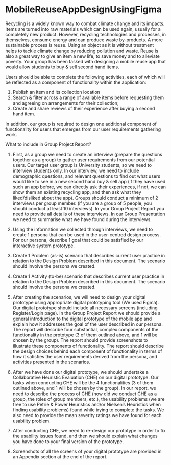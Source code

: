# MobileReuseAppDesignUsingFigma
Recycling is a widely known way to combat climate change and its impacts. Items are turned
into raw materials which can be used again, usually for a completely new product. However,
recycling technologies and processes, in themselves, consume energy and can produce
waste by-products. A more sustainable process is reuse. Using an object as it is without
treatment helps to tackle climate change by reducing pollution and waste. Reuse is also a
great way to give an item a new life, to save money and to alleviate poverty.
Your group has been tasked with designing a mobile reuse app that would allow students to
buy & sell second hand items.

Users should be able to complete the following activities, each of which will be reflected as a
component of functionality within the application:

1) Publish an item and its collection location
2) Search & filter across a range of available items before requesting them and agreeing
on arrangements for their collection;
3) Create and share reviews of their experience after buying a second hand item.
   
In addition, our group is required to design one additional component of functionality for
users that emerges from our user requirements gathering work.


What to include in Group Project Report?

1) First, as a group we need to create an interview (prepare the questions together as a
group) to gather user requirements from our potential users. Our target user group is
University students, so we need to interview students only. In our interview, we need to
include demographic questions, and relevant questions to find out what users would like to
see in a new second hand buy & sell app (if they have used such an app before, we can
directly ask their experiences, if not, we can show them an existing recycling app, and then
ask what they liked/disliked about the app). Groups should conduct a minimum of 2
interviews per group member. (if you are a group of 5 people, you should conduct at least
10 interviews). In your Group Project Report you need to provide all details of these
interviews. In our Group Presentation we need to summarise what we have found during
the interviews.

2) Using the information we collected through interviews, we need to create 1 persona
that can be used in the user-centred design process. For our persona, describe 1 goal that
could be satisfied by our interactive system prototype.

3) Create 1 Problem (as-is) scenario that describes current user practice in relation to the
Design Problem described in this document. The scenario should involve the persona we
created.

4) Create 1 Activity (to-be) scenario that describes current user practice in relation to the
Design Problem described in this document. The scenario should involve the persona we
created.

5) After creating the scenarios, we will need to design your digital prototype using
appropriate digital prototyping tool (We used Figma). Our digital prototype should
include all necessary screens (including Register/Login page). In the Group Project Report we
should provide a general introduction to the digital prototype of the mobile app and
explain how it addresses the goal of the user described in our persona. The report will
describe four substantial, complex components of the functionality in the prototype (3 of
them outlined above, and 1 will be chosen by the group). The report should provide
screenshots to illustrate these components of functionality. The report should describe the
design choices behind each component of functionality in terms of how it satisfies the user
requirements derived from the persona, and activities presented in the scenarios.

6) After we have done our digital prototype, we should undertake a Collaborative
Heuristic Evaluation (CHE) on our digital prototype. Our tasks when conducting CHE will be
the 4 functionalities (3 of them outlined above, and 1 will be chosen by the group). In our
report, we need to describe the process of CHE (how did we conduct CHE as a group, the
roles of group members, etc.), the usability problems (we are free to use Petrie & Power
Heuristics and/or Nielsen’s Heuristics when finding usability problems) found while trying to
complete the tasks. We also need to provide the mean severity ratings we have found for
each usability problem.

7) After conducting CHE, we need to re-design our prototype in order to fix the usability
issues found, and then we should explain what changes you have done to your final version
of the prototype.

8) Screenshots of all the screens of your digital prototype are provided in an Appendix section at
the end of the report.

